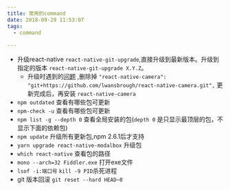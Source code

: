 ```yaml
---
title: 常用的command
date: 2018-09-29 11:53:07
tags:
  - command
  
---
```


- 升级react-native `react-native-git-upgrade`,直接升级到最新版本。升级到指定的版本 `react-native-git-upgrade X.Y.Z`。
  - 升级时遇到的[问题](https://github.com/facebook/react-native/issues/11578) ,删除掉 `"react-native-camera": "git+https://github.com/lwansbrough/react-native-camera.git",` 更新完成后，再安装 `react-native-camera`
- `npm outdated` 查看有哪些包可更新
- `npm-check -u` 查看有哪些包可更新
- `npm list -g --depth 0` 查看全局安装的包(`depth 0` 是只显示最顶层的包，不显示下面的依赖包)
- `npm update` 升级所有更新包,npm 2.6.1后才支持
- `yarn upgrade react-native-modalbox` 升级包
- `which react-native` 查看包的路径
- `mono --arch=32 Fiddler.exe` 打开exe文件
- `lsof -i:端口号` `kill -9 PID`杀死进程
- git 版本回滚 `git reset --hard HEAD~0`
